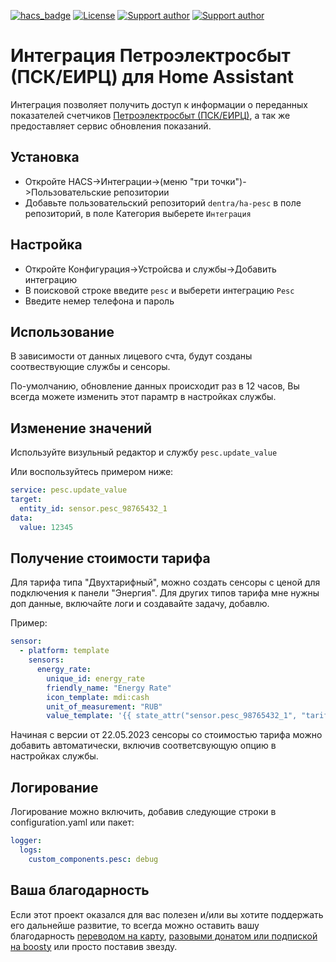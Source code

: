 [![hacs_badge](https://img.shields.io/badge/HACS-Custom-41BDF5.svg)](https://github.com/hacs/integration)
[![License][license-shield]][license]
[![Support author][donate-tinkoff-shield]][donate-tinkoff]
[![Support author][donate-boosty-shield]][donate-boosty]

[license-shield]: https://img.shields.io/static/v1?label=Лицензия&message=MIT&color=orange&logo=license
[license]: https://opensource.org/licenses/MIT
[donate-tinkoff-shield]: https://img.shields.io/static/v1?label=Поддержать+автора&message=Тинькофф&color=yellow
[donate-tinkoff]: https://www.tinkoff.ru/cf/3dZPaLYDBAI
[donate-boosty-shield]: https://img.shields.io/static/v1?label=Поддержать+автора&message=Boosty&color=red
[donate-boosty]: https://boosty.to/dentra

# Интеграция Петроэлектросбыт (ПСК/ЕИРЦ) для Home Assistant

Интеграция позволяет получить доступ к информации о переданных показателей счетчиков [Петроэлектросбыт (ПСК/ЕИРЦ)](https://ikus.pesc.ru/), а так же предоставляет сервис обновления показаний.

## Установка

- Откройте HACS->Интеграции->(меню "три точки")->Пользовательские репозитории
- Добавьте пользовательский репозиторий `dentra/ha-pesc` в поле репозиторий, в поле Категория выберете `Интеграция`

## Настройка

- Откройте Конфигурация->Устройсва и службы->Добавить интеграцию
- В поисковой строке введите `pesc` и выберети интеграцию `Pesc`
- Введите немер телефона и пароль

## Использование

В зависимости от данных лицевого счта, будут созданы соотвествующие службы и сенсоры.

По-умолчанию, обновление данных происходит раз в 12 часов, Вы всегда можете изменить этот парамтр в настройках службы.

## Изменение значений

Используйте визульный редактор и службу `pesc.update_value`

Или воспользуйтесь примером ниже:

```yaml
service: pesc.update_value
target:
  entity_id: sensor.pesc_98765432_1
data:
  value: 12345
```

## Получение стоимости тарифа

Для тарифа типа "Двухтарифный", можно создать сенсоры с ценой для подключения к панели "Энергия".
Для других типов тарифа мне нужны доп данные, включайте логи и создавайте задачу, добавлю.

Пример:

```yaml
sensor:
  - platform: template
    sensors:
      energy_rate:
        unique_id: energy_rate
        friendly_name: "Energy Rate"
        icon_template: mdi:cash
        unit_of_measurement: "RUB"
        value_template: '{{ state_attr("sensor.pesc_98765432_1", "tariff_rate")}}'
```

Начиная с версии от 22.05.2023 сенсоры со стоимостью тарифа можно добавить автоматически,
включив соответсвующую опцию в настройках службы.

## Логирование

Логирование можно включить, добавив следующие строки в configuration.yaml или пакет:

```yaml
logger:
  logs:
    custom_components.pesc: debug
```

## Ваша благодарность

Если этот проект оказался для вас полезен и/или вы хотите поддержать его дальнейше развитие, то всегда можно оставить вашу благодарность [переводом на карту](https://www.tinkoff.ru/cf/3dZPaLYDBAI), [разовыми донатом или подпиской на boosty](https://boosty.to/dentra) или просто поставив звезду.
